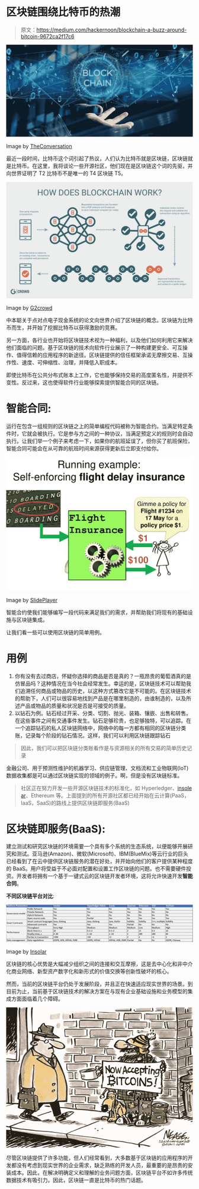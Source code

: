# 区块链围绕比特币的热潮

> 原文：<https://medium.com/hackernoon/blockchain-a-buzz-around-bitcoin-9672ca2f17c6>

![](img/fdfa664c5ce13030cc7d1fbf06f00dbe.png)

Image by [TheConversation](https://theconversation.com)

最近一段时间，比特币这个词引起了热议，人们认为比特币就是区块链，区块链就是比特币。在这里，我将谈论一些开源社区，他们现在是区块链这个词的先驱，并向世界证明了 T2 比特币不是唯一的 T4 区块链 T5。

![](img/9d73bcb919c62a1d84af9e878829c69e.png)

Image by [G2crowd](https://www.g2crowd.com/)

中本聪关于点对点电子现金系统的论文向世界介绍了区块链的概念。区块链为比特币而生，并开始了挖掘比特币以获得激励的竞赛。

另一方面，各行业也开始将区块链技术视为一种福利，以及他们如何利用它来解决他们面临的问题。基于区块链的技术向软件行业展示了一种构建更安全、可互操作、值得信赖的应用程序的新途径。区块链提供的信任框架承诺无摩擦交易、互操作性、速度、可伸缩性、治理，并降低入职成本。

即使比特币在公共分布式账本上工作，它也能够保持交易的高度匿名性，并提供不变性。反过来，这也使得软件行业能够探索提供智能合同的区块链。

# 智能合同:

运行在包含一组规则的区块链之上的简单编程代码被称为智能合约。当满足特定条件时，它就会被执行。它是参与方之间的一种协议，当满足预定义的规则时会自动执行。让我们举一个例子来考虑一下，如果你的航班延误了，但你买了航班保险，智能合同可能会在从可靠的航班时间来源获得更新后立即支付给你。

![](img/4ec97fd950c15a7f89fc2af9d4a41497.png)

Image by [SlidePlayer](https://slideplayer.com/)

智能合约使我们能够编写一段代码来满足我们的需求，并帮助我们将现有的基础设施与区块链集成。

让我们看一些可以使用区块链的简单用例。

# 用例

1.  你有没有去过商店，怀疑你选择的商品是否是真的？一瓶昂贵的葡萄酒真的是仿冒品吗？这种情况在当今社会经常发生。幸运的是，区块链技术可以帮助我们追溯任何商品或物品的历史，以这种方式篡改它是不可能的。在区块链技术的帮助下，人们可以很容易地找到产品是在哪里制造的，由谁制造的，以及所述产品或物品的质量和状况是否是可接受的质量。
2.  以钻石为例。钻石经过开采、分类、切割、抛光、装箱、镶嵌、出售和转售。在这些事件之间有交通事件发生。钻石足够珍贵，也足够独特，可以追踪。在一个追踪钻石的私人区块链网络中，网络中的每一方都有相同的区块链分类账，记录每个阶段的钻石情况。这样，我们可以利用区块链跟踪钻石

> 因此，我们可以把区块链分类账看作是与资源相关的所有交易的简单历史记录

金融公司、用于预测性维护的机器学习、供应链管理、文档流和工业物联网(IoT)数据收集都是可以通过区块链实现的领域的例子。啊，但是没有区块链标准。

> 社区正在努力开发一些开源区块链技术的标准化，如 Hyperledger、[insole ar](https://insolar.io/)、Ethereum 等。上面提到的所有开源社区都已经开始在云计算(PaaS，IaaS，SaaS)的路线上提供区块链即服务(BaaS)

# 区块链即服务(BaaS):

建立测试和研究区块链的环境需要一个具有多个系统的生态系统，以便能够开展研究和测试。亚马逊(Amazon)、微软(Microsoft)、IBM(BlueMix)等云行业的巨头已经看到了在云中提供区块链服务的潜在好处，并开始向他们的客户提供某种程度的 BaaS。用户将受益于不必面对配置和设置工作区块链的问题。也不需要硬件投资。开发者将拥有一个基于一键式云的区块链开发者环境，这将允许快速开发**智能合同**。

**不同区块链平台对比**:

![](img/b436d073c291082350a9d1ea29425c85.png)

Image by [Insolar](https://insolar.io/)

区块链的核心优势是大幅减少组织之间的连接和交互摩擦，这是去中心化和非中介化商业网络、新型资产数字化和新形式的价值交换等创新性破坏的核心。

然而，当前的区块链平台仍处于发展阶段，并且正在快速适应现实世界的场景。到目前为止，当前基于区块链技术的解决方案在与现有企业基础设施和业务模型的集成方面面临着几个障碍。

![](img/1d65f791901f559c1897a8ef17bb2ed1.png)

尽管区块链提供了许多功能，但人们经常看到，大多数基于区块链的应用程序的开发都没有考虑到现实世界的企业需求，缺乏熟练的开发人员，最重要的是昂贵的安装成本。因此，在解决明确定义和理解的业务问题方面，区块链平台不如许多传统数据技术有吸引力。因此，区块链一直是比特币的热门话题。